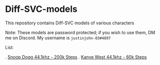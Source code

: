 # Diff-SVC-models
This repository contains Diff-SVC models of various characters

Note: These models are password protected; if you wish to use them, DM me on Discord. My username is ``justinjohn-03#4897``

List:

. [Snoop Dogg 44.1khz - 200k Steps](https://github.com/justinjohn0306/Diff-SVC-models/releases/download/Releases/Snoop_Dogg_200k.zip)
. [Kanye West 44.1khz - 60k Steps](https://github.com/justinjohn0306/Diff-SVC-models/releases/download/Releases/Kanye_West_64k.zip)


